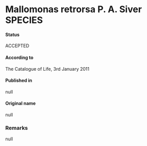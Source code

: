 Mallomonas retrorsa P. A. Siver SPECIES
=======

#### Status
ACCEPTED

#### According to
The Catalogue of Life, 3rd January 2011

#### Published in
null

#### Original name
null

### Remarks
null